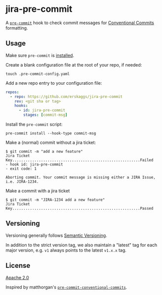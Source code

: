 # jira-pre-commit

A [`pre-commit`](https://pre-commit.com) hook to check commit messages for
[Conventional Commits](https://conventionalcommits.org) formatting.

## Usage

Make sure `pre-commit` is [installed](https://pre-commit.com#install).

Create a blank configuration file at the root of your repo, if needed:

```console
touch .pre-commit-config.yaml
```

Add a new repo entry to your configuration file:

```yaml
repos:
  - repo: https://github.com/erskaggs/jira-pre-commit
    rev: <git sha or tag>
    hooks:
      - id: jira-pre-commit
        stages: [commit-msg]
```

Install the `pre-commit` script:

```console
pre-commit install --hook-type commit-msg
```

Make a (normal) commit without a jira ticket:

```console
$ git commit -m "add a new feature"
Jira Ticket Key..........................................................Failed
- hook id: jira-pre-commit
- exit code: 1

Aborting commit. Your commit message is missing either a JIRA Issue, i.e. JIRA-1234.

```

Make a commit with a jira ticket
```console
$ git commit -m "JIRA-1234 add a new feature"
Jira Ticket Key..........................................................Passed
```

## Versioning

Versioning generally follows [Semantic Versioning](https://semver.org/).

In addition to the strict version tag, we also maintain a "latest" tag for each
major version, e.g. `v1` always points to the latest `v1.x.x` tag.

## License

[Apache 2.0](LICENSE)

Inspired by matthorgan's [`pre-commit-conventional-commits`](https://github.com/matthorgan/pre-commit-conventional-commits).
